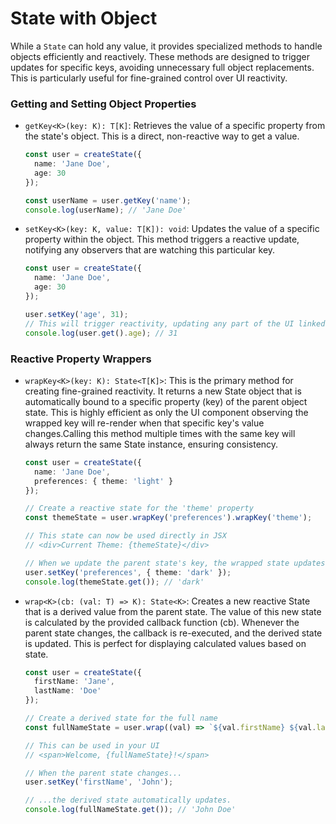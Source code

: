 # State with Object 

While a `State` can hold any value, it provides specialized methods to handle objects efficiently and reactively. These methods are designed to trigger updates for specific keys, avoiding unnecessary full object replacements. This is particularly useful for fine-grained control over UI reactivity.

### Getting and Setting Object Properties
 - `getKey<K>(key: K): T[K]`: Retrieves the value of a specific property from the state's object. This is a direct, non-reactive way to get a value.
    ```typescript
    const user = createState({
      name: 'Jane Doe',
      age: 30
    });
    
    const userName = user.getKey('name');
    console.log(userName); // 'Jane Doe'
    ```

 - `setKey<K>(key: K, value: T[K]): void`: Updates the value of a specific property within the object. This method triggers a reactive update, notifying any observers that are watching this particular key.
    ```typescript
    const user = createState({
      name: 'Jane Doe',
      age: 30
    });
    
    user.setKey('age', 31);
    // This will trigger reactivity, updating any part of the UI linked to the 'age' key.
    console.log(user.get().age); // 31
    ```

### Reactive Property Wrappers
 - `wrapKey<K>(key: K): State<T[K]>`: This is the primary method for creating fine-grained reactivity. It returns a new State object that is automatically bound to a specific property (key) of the parent object state. This is highly efficient as only the UI component observing the wrapped key will re-render when that specific key's value changes.Calling this method multiple times with the same key will always return the same State instance, ensuring consistency.
    ```typescript
    const user = createState({
      name: 'Jane Doe',
      preferences: { theme: 'light' }
    });
    
    // Create a reactive state for the 'theme' property
    const themeState = user.wrapKey('preferences').wrapKey('theme');
    
    // This state can now be used directly in JSX
    // <div>Current Theme: {themeState}</div>
    
    // When we update the parent state's key, the wrapped state updates automatically.
    user.setKey('preferences', { theme: 'dark' });
    console.log(themeState.get()); // 'dark'
    ```

 - `wrap<K>(cb: (val: T) => K): State<K>`: Creates a new reactive State that is a derived value from the parent state. The value of this new state is calculated by the provided callback function (cb). Whenever the parent state changes, the callback is re-executed, and the derived state is updated. This is perfect for displaying calculated values based on state.
    ```typescript
    const user = createState({
      firstName: 'Jane',
      lastName: 'Doe'
    });
    
    // Create a derived state for the full name
    const fullNameState = user.wrap((val) => `${val.firstName} ${val.lastName}`);
    
    // This can be used in your UI
    // <span>Welcome, {fullNameState}!</span>
    
    // When the parent state changes...
    user.setKey('firstName', 'John');
    
    // ...the derived state automatically updates.
    console.log(fullNameState.get()); // 'John Doe'
    
    ```